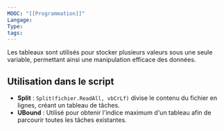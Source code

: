 ```yaml
---
MOOC: "[[Programmation]]"
Langage: 
Type: 
tags:
---
```

Les tableaux sont utilisés pour stocker plusieurs valeurs sous une seule variable, permettant ainsi une manipulation efficace des données.

## Utilisation dans le script

- **Split** : `Split(fichier.ReadAll, vbCrLf)` divise le contenu du fichier en lignes, créant un tableau de tâches.
- **UBound** : Utilisé pour obtenir l'indice maximum d'un tableau afin de parcourir toutes les tâches existantes.